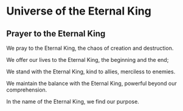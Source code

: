 # Universe of the Eternal King

## Prayer to the Eternal King

We pray to the Eternal King, the chaos of creation and destruction.

We offer our lives to the Eternal King, the beginning and the end;

We stand with the Eternal King, kind to allies, merciless to enemies.

We maintain the balance with the Eternal King, powerful beyond our comprehension.

In the name of the Eternal King, we find our purpose.